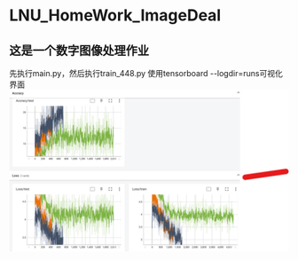 # LNU_HomeWork_ImageDeal

## 这是一个数字图像处理作业
先执行main.py，然后执行train_448.py
使用tensorboard --logdir=runs可视化界面
![](ImageDeal.png)